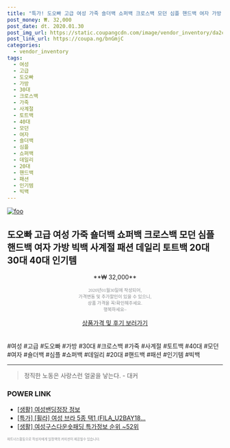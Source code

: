 ```yaml
--- 
title: "특가! 도오빠 고급 여성 가죽 숄더백 쇼퍼백 크로스백 모던 심플 핸드백 여자 가방 빅백 사계절 패션 데일리 토트백 20대 30대 40대..." 
post_money: ₩. 32,000 
post_date: dt. 2020.01.30 
post_img_url: https://static.coupangcdn.com/image/vendor_inventory/da2c/6b83d2b32ca3625764ed040a61f7fdd6c1aaee1d60d766da4278e7ba087e.jpg 
post_link_url: https://coupa.ng/bnGmjC 
categories: 
  - vendor_inventory 
tags: 
  - 여성 
  - 고급 
  - 도오빠 
  - 가방 
  - 30대 
  - 크로스백 
  - 가죽 
  - 사계절 
  - 토트백 
  - 40대 
  - 모던 
  - 여자 
  - 숄더백 
  - 심플 
  - 쇼퍼백 
  - 데일리 
  - 20대 
  - 핸드백 
  - 패션 
  - 인기템 
  - 빅백 
--- 
```

[![foo](https://static.coupangcdn.com/image/vendor_inventory/da2c/6b83d2b32ca3625764ed040a61f7fdd6c1aaee1d60d766da4278e7ba087e.jpg)](https://coupa.ng/bnGmjC) 

## 도오빠 고급 여성 가죽 숄더백 쇼퍼백 크로스백 모던 심플 핸드백 여자 가방 빅백 사계절 패션 데일리 토트백 20대 30대 40대 인기템 
<p style="text-align: center;">**₩ 32,000**</p> 
<p style="text-align: center;"><span style="color: #898c8f; font-family: Georgia,Times,serif; font-size: 0.75em;">2020년01월30일에 작성되어, <br>가격변동 및 추가할인이 있을 수 있으니,<br> 상품 가격을 꼭!확인해주세요.<br>행복하세요~</span> 
</p>	 
<div markdown="0" style="text-align: center;"><a href="https://coupa.ng/bnGmjC" class="btn btn--success">상품가격 및 후기 보러가기</a></div> 
<br><br> 
  #여성 #고급 #도오빠 #가방 #30대 #크로스백 #가죽 #사계절 #토트백 #40대 #모던 #여자 #숄더백 #심플 #쇼퍼백 #데일리 #20대 #핸드백 #패션 #인기템 #빅백 
<hr> 

> 정직한 노동은 사랑스런 얼굴을 낳는다. - 대커 


### POWER LINK

* <a href="https://blog.naver.com/sakai111/221757173303" target="_blank"> [생활] 여성밴딩정장 정보 </a>
* <a href="https://blog.naver.com/an0733/221789694338" target="_blank">[특가] [휠라] 여성 브라 5종 택1 (FILA_U2BAY18...</a>
* <a href="https://blog.naver.com/sakai111/221779572480" target="_blank"> [생활] 여성구스다운숏패딩 특가정보 순위 ~52위</a>

<span style="color: #898c8f; font-family: Georgia,Times,serif; font-size: 0.55em;">파트너스활동으로 작성자에게 일정액의 커미션이 제공될수 있습니다.</span> 
